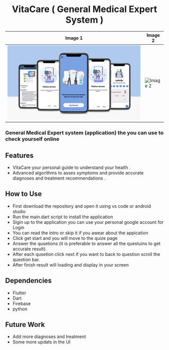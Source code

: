 <h1 align="center">VitaCare ( General Medical Expert System )</h1>



| Image 1 | Image 2 |
|---------|---------|
| ![Image 1](./Z-Applicationphotos/11.png) | ![Image 2](https://github.com/MarkMagdyShawky/medical_app_new_version/assets/106816564/75e9ccdc-5a39-41a2-9936-ab1d5bed9c09) |
 ### General Medical Expert system (application) the you can use to check yourself online

## Features
- VitaCare your personal guide to understand your health .
- Advanced algorithms to asses symptoms and provide accurate diagnoses and treatment recommendations .

## How to Use
- First download the repository and open it using vs code or android studio
- Run the main.dart script to install the application
- Sigin up to the application you can use your personal google account for Login
- You can read the intro or skip it if you awear about the appication
- Click get start and you will move to the quize page
- Answer the qusetions (it is preferable to answer all the questuins to get accurate result).
- After each qusetion click next if you want to back to question scroll the question bar.
- After finish result will loading and display in your screen

## Dependencies
- Flutter
- Dart
- Firebase
- python

## Future Work
- Add more diagnoses and treatment
- Some more updats in the UI
